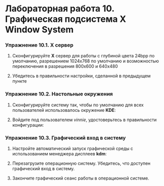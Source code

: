 # Лабораторная работа 10. Графическая подсистема X Window System
### Упражнение 10.1. X сервер
1. Сконфигурируйте **X** сервер для работы с глубиной цвета 24bpp по умолчанию, разрешением 1024x768 по умолчанию и возможностью переключения в разрешения 800x600 и 640x480
   
2. Убедитесь в правильности настройки, сделанной в предыдущем пункте

### Упражнение 10.2. Настольные окружения
1. Сконфигурируйте систему так, чтобы по умолчанию для всех пользователей использовалось окружение **KDE**:

2. Войдите под пользователем *vinnie*, удостоверьтесь в правильности конфигурации:

### Упражнение 10.3. Графический вход в систему
1. Настройте автоматический запуск графической среды с использованием менеджера дисплеев **kdm**:
   
2. Перезагрузите операционную систему. Убедитесь, что доступен графический вход в систему.
   
3. Закончите графический сеанс работы в операционной системе.
